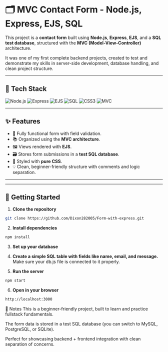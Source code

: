 # 🗂️ MVC Contact Form - Node.js, Express, EJS, SQL

This project is a **contact form** built using **Node.js**, **Express**, **EJS**, and a **SQL test database**, structured with the **MVC (Model-View-Controller)** architecture.

It was one of my first complete backend projects, created to test and demonstrate my skills in server-side development, database handling, and clean project structure.

---

## 🧰 Tech Stack

![Node.js](https://img.shields.io/badge/Node.js-339933?style=for-the-badge&logo=nodedotjs&logoColor=white)
![Express](https://img.shields.io/badge/Express.js-000000?style=for-the-badge&logo=express&logoColor=white)
![EJS](https://img.shields.io/badge/EJS-FFD500?style=for-the-badge&logo=ejs&logoColor=black)
![SQL](https://img.shields.io/badge/SQL-4479A1?style=for-the-badge&logo=postgresql&logoColor=white)
![CSS3](https://img.shields.io/badge/CSS3-1572B6?style=for-the-badge&logo=css3&logoColor=white)
![MVC](https://img.shields.io/badge/MVC%20Pattern-Model--View--Controller-blueviolet?style=for-the-badge)

---

## ✨ Features

- 📄 Fully functional form with field validation.
- 📚 Organized using the **MVC architecture**.
- 🖼️ Views rendered with **EJS**.
- 🗃️ Stores form submissions in a **test SQL database**.
- 🎨 Styled with **pure CSS**.
- 💡 Clean, beginner-friendly structure with comments and logic separation.

---


---

## 🚀 Getting Started

1. **Clone the repository**
```bash
git clone https://github.com/Dixon282005/Form-with-express.git
```
2. **Install dependencies**

```bash
npm install
```
3. **Set up your database**


4. **Create a simple SQL table with fields like name, email, and message.**
Make sure your db.js file is connected to it properly.


5. **Run the server**
```bash
npm start

```
6. **Open in your browser**
```bash
http://localhost:3000

```
📌 Notes
This is a beginner-friendly project, built to learn and practice fullstack fundamentals.

The form data is stored in a test SQL database (you can switch to MySQL, PostgreSQL, or SQLite).

Perfect for showcasing backend + frontend integration with clean separation of concerns.





